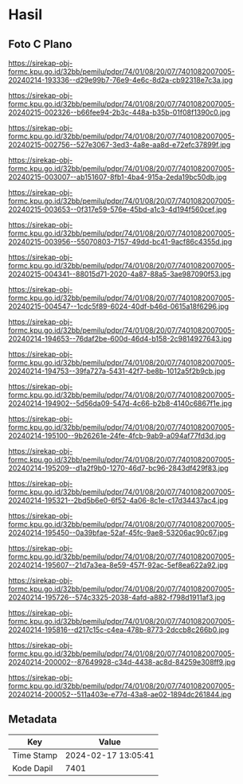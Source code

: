 # Hasil

## Foto C Plano

https://sirekap-obj-formc.kpu.go.id/32bb/pemilu/pdpr/74/01/08/20/07/7401082007005-20240214-193336--d29e99b7-76e9-4e6c-8d2a-cb92318e7c3a.jpg

https://sirekap-obj-formc.kpu.go.id/32bb/pemilu/pdpr/74/01/08/20/07/7401082007005-20240215-002326--b66fee94-2b3c-448a-b35b-01f08f1390c0.jpg

https://sirekap-obj-formc.kpu.go.id/32bb/pemilu/pdpr/74/01/08/20/07/7401082007005-20240215-002756--527e3067-3ed3-4a8e-aa8d-e72efc37899f.jpg

https://sirekap-obj-formc.kpu.go.id/32bb/pemilu/pdpr/74/01/08/20/07/7401082007005-20240215-003007--ab151607-8fb1-4ba4-915a-2eda19bc50db.jpg

https://sirekap-obj-formc.kpu.go.id/32bb/pemilu/pdpr/74/01/08/20/07/7401082007005-20240215-003653--0f317e59-576e-45bd-a1c3-4d194f560cef.jpg

https://sirekap-obj-formc.kpu.go.id/32bb/pemilu/pdpr/74/01/08/20/07/7401082007005-20240215-003956--55070803-7157-49dd-bc41-9acf86c4355d.jpg

https://sirekap-obj-formc.kpu.go.id/32bb/pemilu/pdpr/74/01/08/20/07/7401082007005-20240215-004341--88015d71-2020-4a87-88a5-3ae987090f53.jpg

https://sirekap-obj-formc.kpu.go.id/32bb/pemilu/pdpr/74/01/08/20/07/7401082007005-20240215-004547--1cdc5f89-6024-40df-b46d-0615a18f6296.jpg

https://sirekap-obj-formc.kpu.go.id/32bb/pemilu/pdpr/74/01/08/20/07/7401082007005-20240214-194653--76daf2be-600d-46d4-b158-2c9814927643.jpg

https://sirekap-obj-formc.kpu.go.id/32bb/pemilu/pdpr/74/01/08/20/07/7401082007005-20240214-194753--39fa727a-5431-42f7-be8b-1012a5f2b9cb.jpg

https://sirekap-obj-formc.kpu.go.id/32bb/pemilu/pdpr/74/01/08/20/07/7401082007005-20240214-194902--5d56da09-547d-4c66-b2b8-4140c6867f1e.jpg

https://sirekap-obj-formc.kpu.go.id/32bb/pemilu/pdpr/74/01/08/20/07/7401082007005-20240214-195100--9b26261e-24fe-4fcb-9ab9-a094af77fd3d.jpg

https://sirekap-obj-formc.kpu.go.id/32bb/pemilu/pdpr/74/01/08/20/07/7401082007005-20240214-195209--d1a2f9b0-1270-46d7-bc96-2843df429f83.jpg

https://sirekap-obj-formc.kpu.go.id/32bb/pemilu/pdpr/74/01/08/20/07/7401082007005-20240214-195321--2bd5b6e0-6f52-4a06-8c1e-c17d34437ac4.jpg

https://sirekap-obj-formc.kpu.go.id/32bb/pemilu/pdpr/74/01/08/20/07/7401082007005-20240214-195450--0a39bfae-52af-45fc-9ae8-53206ac90c67.jpg

https://sirekap-obj-formc.kpu.go.id/32bb/pemilu/pdpr/74/01/08/20/07/7401082007005-20240214-195607--21d7a3ea-8e59-457f-92ac-5ef8ea622a92.jpg

https://sirekap-obj-formc.kpu.go.id/32bb/pemilu/pdpr/74/01/08/20/07/7401082007005-20240214-195726--574c3325-2038-4afd-a882-f798d1911af3.jpg

https://sirekap-obj-formc.kpu.go.id/32bb/pemilu/pdpr/74/01/08/20/07/7401082007005-20240214-195816--d217c15c-c4ea-478b-8773-2dccb8c266b0.jpg

https://sirekap-obj-formc.kpu.go.id/32bb/pemilu/pdpr/74/01/08/20/07/7401082007005-20240214-200002--87649928-c34d-4438-ac8d-84259e308ff9.jpg

https://sirekap-obj-formc.kpu.go.id/32bb/pemilu/pdpr/74/01/08/20/07/7401082007005-20240214-200052--511a403e-e77d-43a8-ae02-1894dc261844.jpg


## Metadata

| Key        | Value               |
| ---------- | ------------------- |
| Time Stamp | 2024-02-17 13:05:41 |
| Kode Dapil | 7401                |



